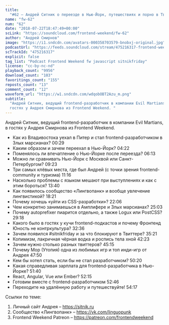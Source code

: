 ```yaml
---
title:
  "#62 – Андрей Ситник о переезде в Нью-Йорк, путешествиях и порно в Твиттере"
name: "fw-62"
num: "62"
date: "2018-07-22T18:47:49+00:00"
scLink: "https://soundcloud.com/frontend-weekend/fw-62"
author: "Андрей Смирнов"
image: "https://i1.sndcdn.com/avatars-000358703579-bnobxj-original.jpg"
podcastUrl: "https://feeds.soundcloud.com/stream/475216317-frontend-weekend-fw-62.m4a"
scTrackId: "475216317"
explicit: false
tag_list: "Podcast Frontend Weekend fw javascript sitnikfriday"
license: "cc-by-nc-nd"
playback_count: "9956"
download_count: "103"
favoritings_count: "155"
reposts_count: "13"
comment_count: "12"
waveform_url: "https://w1.sndcdn.com/wdqobOBT2Azu_m.png"
subtitle:
  "Андрей Ситник, ведущий frontend-разработчик в компании Evil Martians, в
  гостях у Андрея Смирнова из Frontend Weekend. "
---
```


Андрей Ситник, ведущий frontend-разработчик в компании Evil Martians, в гостях у
Андрея Смирнова из Frontend Weekend.

- Как из Владивостока уехал в Питер и стал frontend-разработчиком в Злых
  марсианах? <timecode sec="29">00:29</timecode>
- Каким образом и зачем переехал в Нью-Йорк?
  <timecode sec="262">04:22</timecode>
- Поменялось ли впечатление о Нью-Йорке после переезда?
  <timecode sec="373">06:13</timecode>
- Можно ли сравнивать Нью-Йорк с Москвой или Санкт-Петербургом?
  <timecode sec="563">09:23</timecode>
- Три самых клёвых места, где был Андрей (с точки зрения frontend-community и
  туризма) <timecode sec="676">11:16</timecode>
- Насколько проблемы с языком мешают при выступлениях и как с этим бороться?
  <timecode sec="820">13:40</timecode>
- Как появилось сообщество «Лингвопанк» и вообще увлечение лингвистикой?
  <timecode sec="1101">18:21</timecode>
- Почему хочешь «уйти из CSS-разработки»? <timecode sec="1326">22:06</timecode>
- Чем конкретно занимаешься в Амплифере и Злых марсианах?
  <timecode sec="1503">25:03</timecode>
- Почему autoprefixer пиарится отдельно, а также Logux или PostCSS?
  <timecode sec="1758">29:18</timecode>
- Какого было в гостях у кучи frontend-подкастов и почему Фронтенд Юность не
  контркультура? <timecode sec="1956">32:36</timecode>
- Зачем появился #sitnikfriday и за что блокируют в Твиттере?
  <timecode sec="2121">35:21</timecode>
- Копимизм, лакричная чёрная водка и роспись тела хной
  <timecode sec="2543">42:23</timecode>
- Зачем нужно столько разных твиттеров? <timecode sec="2715">45:15</timecode>
- Почему Мор (Утопия) одна из любимых игр и топ инди-игр от Андрея
  <timecode sec="2870">47:50</timecode>
- Кем бы хотел стать, если бы не стал разработчиком?
  <timecode sec="3020">50:20</timecode>
- Какая справедливая зарплата для frontend-разработчика в Нью-Йорке?
  <timecode sec="3100">51:40</timecode>
- React, Angular, Vue или Ember? <timecode sec="3135">52:15</timecode>
- Готовим вместе с frontend-разработчиком <timecode sec="3166">52:46</timecode>
- Переходите на удалённую работу и путешествуйте!
  <timecode sec="3257">54:17</timecode>

Ссылки по теме:

1. Личный сайт Андрея – <https://sitnik.ru>
2. Сообщество «Лингвопанк» – <https://vk.com/linguopunk>
3. Frontend Weekend Patreon – <https://patreon.com/frontendweekend>
